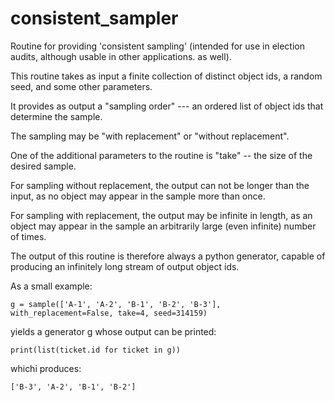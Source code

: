 # consistent_sampler
Routine for providing 'consistent sampling' (intended for use in election audits, 
although usable in other applications. as well).

This routine takes as input a finite collection of distinct object ids, a random seed, and
some other parameters.

It provides as output a "sampling order" --- an ordered list of object ids that determine
the sample.

The sampling may be "with replacement" or "without replacement".

One of the additional parameters to the routine is "take" -- the size of the desired
sample.  

For sampling without replacement, the output can not be longer than the input, as no
object may appear in the sample more than once.

For sampling with replacement, the output may be infinite in length, as an object may
appear in the sample an arbitrarily large (even infinite) number of times.

The output of this routine is therefore always a python generator, capable of producing
an infinitely long stream of output object ids.

As a small example:

    g = sample(['A-1', 'A-2', 'B-1', 'B-2', 'B-3'], with_replacement=False, take=4, seed=314159)
  
yields a generator g whose output can be printed:

    print(list(ticket.id for ticket in g))
   
whichi produces:

    ['B-3', 'A-2', 'B-1', 'B-2']
   





